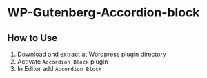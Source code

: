 # WP-Gutenberg-Accordion-block

## How to Use
1. Download and extract at Wordpress plugin directory
2. Activate `Accordion Block` plugin
3. In Editor add `Accordion Block`
